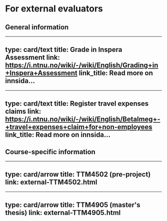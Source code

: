 # For external evaluators


## General information


---
type: card/text
title: Grade in Inspera Assessment
link: https://i.ntnu.no/wiki/-/wiki/English/Grading+in+Inspera+Assessment
link_title: Read more on innsida…
--- 


---
type: card/text
title: Register travel expenses claims
link: https://i.ntnu.no/wiki/-/wiki/English/Betalmeg+-+travel+expenses+claim+for+non-employees
link_title: Read more on innsida…
--- 



## Course-specific information


---
type: card/arrow
title: TTM4502 (pre-project)
link: external-TTM4502.html
---

---
type: card/arrow
title: TTM4905 (master's thesis)
link: external-TTM4905.html
---
